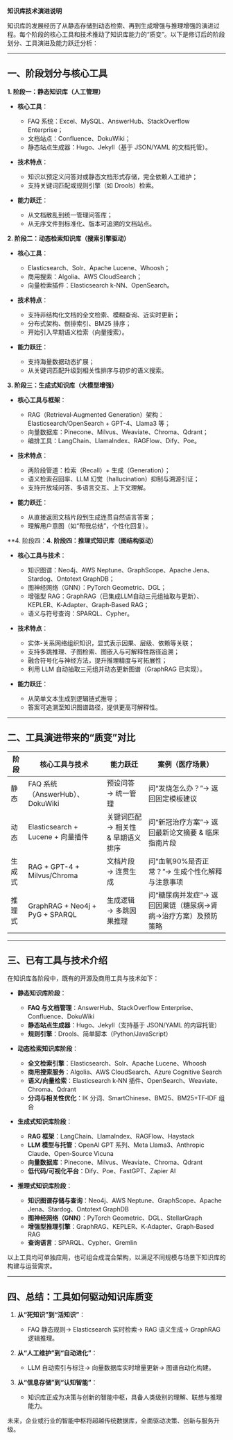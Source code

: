 **知识库技术演进说明**

知识库的发展经历了从静态存储到动态检索、再到生成增强与推理增强的演进过程。每个阶段的核心工具和技术推动了知识库能力的“质变”。以下是修订后的阶段划分、工具演进及能力跃迁分析：

---

## 一、阶段划分与核心工具

**1. 阶段一：静态知识库（人工管理）**

* **核心工具**：

  * FAQ 系统：Excel、MySQL、AnswerHub、StackOverflow Enterprise；
  * 文档站点：Confluence、DokuWiki；
  * 静态站点生成器：Hugo、Jekyll（基于 JSON/YAML 的文档托管）。
* **技术特点**：

  * 知识以预定义问答对或静态文档形式存储，完全依赖人工维护；
  * 支持关键词匹配或规则引擎（如 Drools）检索。
* **能力跃迁**：

  * 从文档散乱到统一管理问答库；
  * 从无序文件到标准化、版本可追溯的文档站点。

**2. 阶段二：动态检索知识库（搜索引擎驱动）**

* **核心工具**：

  * Elasticsearch、Solr、Apache Lucene、Whoosh；
  * 商用搜索：Algolia、AWS CloudSearch；
  * 向量检索插件：Elasticsearch k-NN、OpenSearch。
* **技术特点**：

  * 支持非结构化文档的全文检索、模糊查询、近实时更新；
  * 分布式架构、倒排索引、BM25 排序；
  * 开始引入早期语义检索（向量搜索）。
* **能力跃迁**：

  * 支持海量数据动态扩展；
  * 从关键词匹配升级到相关性排序与初步的语义搜索。

**3. 阶段三：生成式知识库（大模型增强）**

* **核心工具与框架**：

  * RAG（Retrieval‑Augmented Generation）架构：Elasticsearch/OpenSearch + GPT-4、Llama3 等；
  * 向量数据库：Pinecone、Milvus、Weaviate、Chroma、Qdrant；
  * 编排工具：LangChain、LlamaIndex、RAGFlow、Dify、Poe。
* **技术特点**：

  * 两阶段管道：检索（Recall）+ 生成（Generation）；
  * 语义检索召回率、LLM 幻觉（hallucination）抑制与溯源引证；
  * 支持开放域问答、多语言交互、上下文理解。
* **能力跃迁**：

  * 从直接返回文档片段到生成连贯自然语言答案；
  * 理解用户意图（如“帮我总结”，个性化回复）。

\*\*4. 阶段四：**4. 阶段四：推理式知识库（图结构驱动）**

* **核心工具与技术**：

  * 知识图谱：Neo4j、AWS Neptune、GraphScope、Apache Jena、Stardog、Ontotext GraphDB；
  * 图神经网络（GNN）：PyTorch Geometric、DGL；
  * 增强型 RAG：GraphRAG（已集成LLM自动三元组抽取与更新）、KEPLER、K‑Adapter、Graph‑Based RAG；
  * 语义与符号查询：SPARQL、Cypher。
* **技术特点**：

  * 实体-关系网络组织知识，显式表示因果、层级、依赖等关联；
  * 支持多跳推理、子图检索、图嵌入与可解释性路径追溯；
  * 融合符号化与神经方法，提升推理精度与可拓展性；
  * 利用 LLM 自动抽取三元组并动态更新图谱（GraphRAG 已实现）。
* **能力跃迁**：

  * 从简单文本生成到逻辑链式推导；
  * 答案可追溯至知识图谱路径，提供更高可解释性。

---

## 二、工具演进带来的“质变”对比

| 阶段  | 核心工具与技术                         | 能力跃迁                 | 案例（医疗场景）                           |
| --- | ------------------------------- | -------------------- | ---------------------------------- |
| 静态  | FAQ 系统（AnswerHub）、DokuWiki      | 预设问答 → 统一管理          | 问“发烧怎么办？”→ 返回固定模板建议                |
| 动态  | Elasticsearch + Lucene + 向量插件   | 关键词匹配 → 相关性 & 早期语义排序 | 问“新冠治疗方案”→ 返回最新论文摘要 & 临床指南片段       |
| 生成式 | RAG + GPT-4 + Milvus/Chroma     | 文档片段 → 连贯生成          | 问“血氧90%是否正常？”→ 生成个性化解释与注意事项        |
| 推理式 | GraphRAG + Neo4j + PyG + SPARQL | 生成逻辑 → 多跳因果推理        | 问“糖尿病并发症”→ 返回因果链（糖尿病→肾病→治疗方案）及预防策略 |

---

## 三、已有工具与技术介绍

在知识库各阶段中，既有的开源及商用工具与技术如下：

* **静态知识库阶段**：

  * **FAQ 与文档管理**：AnswerHub、StackOverflow Enterprise、Confluence、DokuWiki
  * **静态站点生成器**：Hugo、Jekyll（支持基于 JSON/YAML 的内容托管）
  * **规则引擎**：Drools、简单脚本（Python/JavaScript）

* **动态检索知识库阶段**：

  * **全文检索引擎**：Elasticsearch、Solr、Apache Lucene、Whoosh
  * **商用搜索服务**：Algolia、AWS CloudSearch、Azure Cognitive Search
  * **语义/向量检索**：Elasticsearch k‑NN 插件、OpenSearch、Weaviate、Chroma、Qdrant
  * **分词与相关性优化**：IK 分词、SmartChinese、BM25、BM25+TF‑IDF 组合

* **生成式知识库阶段**：

  * **RAG 框架**：LangChain、LlamaIndex、RAGFlow、Haystack
  * **LLM 模型与托管**：OpenAI GPT 系列、Meta Llama3、Anthropic Claude、Open‑Source Vicuna
  * **向量数据库**：Pinecone、Milvus、Weaviate、Chroma、Qdrant
  * **低代码/可视化平台**：Dify、Poe、FastGPT、Zapier AI

* **推理式知识库阶段**：

  * **知识图谱存储与查询**：Neo4j、AWS Neptune、GraphScope、Apache Jena、Stardog、Ontotext GraphDB
  * **图神经网络（GNN）**：PyTorch Geometric、DGL、StellarGraph
  * **增强型推理引擎**：GraphRAG、KEPLER、K‑Adapter、Graph‑Based RAG
  * **查询语言**：SPARQL、Cypher、Gremlin

以上工具均可单独应用，也可组合成混合架构，以满足不同规模与场景下知识库的构建与运营需求。

---

## 四、总结：工具如何驱动知识库质变

1. **从“死知识”到“活知识”**：

   * FAQ 静态规则→ Elasticsearch 实时检索→ RAG 语义生成→ GraphRAG 逻辑推理。
2. **从“人工维护”到“自动进化”**：

   * LLM 自动索引与标注→ 向量数据库实时增量更新→ 图谱自动化构建。
3. **从“信息存储”到“认知智能”**：

   * 知识库正成为决策与创新的智能中枢，具备人类级别的理解、联想与推理能力。

未来，企业或行业的智能中枢将超越传统数据库，全面驱动决策、创新与服务升级。
